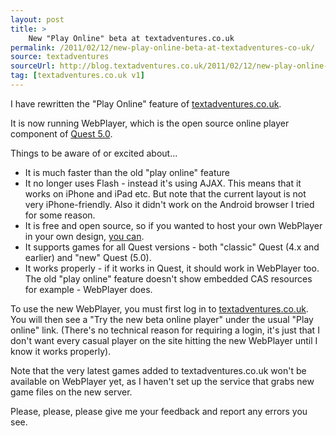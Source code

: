```yaml
---
layout: post
title: >
    New "Play Online" beta at textadventures.co.uk
permalink: /2011/02/12/new-play-online-beta-at-textadventures-co-uk/
source: textadventures
sourceUrl: http://blog.textadventures.co.uk/2011/02/12/new-play-online-beta-at-textadventures-co-uk/
tag: [textadventures.co.uk v1]
---
```

I have rewritten the "Play Online" feature of <a href="http://www.textadventures.co.uk">textadventures.co.uk</a>.

It is now running WebPlayer, which is the open source online player component of <a href="http://quest5.net">Quest 5.0</a>.

Things to be aware of or excited about...
<ul>
	<li>It is much faster than the old "play online" feature</li>
	<li>It no longer uses Flash - instead it's using AJAX. This means that it works on iPhone and iPad etc. But note that the current layout is not very iPhone-friendly. Also it didn't work on the Android browser I tried for some reason.</li>
	<li>It is free and open source, so if you wanted to host your own WebPlayer in your own design, <a href="http://quest.codeplex.com">you can</a>.</li>
	<li>It supports games for all Quest versions - both "classic" Quest (4.x and earlier) and "new" Quest (5.0).</li>
	<li>It works properly - if it works in Quest, it should work in WebPlayer too. The old "play online" feature doesn't show embedded CAS resources for example - WebPlayer does.</li>
</ul>
To use the new WebPlayer, you must first log in to <a href="http://www.textadventures.co.uk">textadventures.co.uk</a>. You will then see a "Try the new beta online player" under the usual "Play online" link. (There's no technical reason for requiring a login, it's just that I don't want every casual player on the site hitting the new WebPlayer until I know it works properly).

Note that the very latest games added to textadventures.co.uk won't be available on WebPlayer yet, as I haven't set up the service that grabs new game files on the new server.

Please, please, please give me your feedback and report any errors you see.